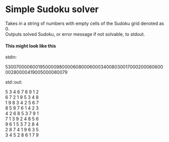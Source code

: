 # Simple Sudoku solver

Takes in a string of numbers with empty cells of the Sudoku grid denoted as 0.<br>Outputs solved Sudoku, or error message if not solvable, to stdout.

#### This might look like this

stdin:

530070000600195000098000060800060003400803001700020006060000280000419005000080079

std::out:

5 3 4 6 7 8 9 1 2<br>
6 7 2 1 9 5 3 4 8<br>
1 9 8 3 4 2 5 6 7<br>
8 5 9 7 6 1 4 2 3<br>
4 2 6 8 5 3 7 9 1<br>
7 1 3 9 2 4 8 5 6<br>
9 6 1 5 3 7 2 8 4<br>
2 8 7 4 1 9 6 3 5<br>
3 4 5 2 8 6 1 7 9<br>

